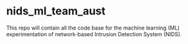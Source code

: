 # nids_ml_team_aust
This repo will contain all the code base for the machine learning (ML) experimentation of network-based Intrusion Detection System (NIDS).
